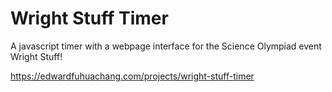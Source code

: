 # Wright Stuff Timer
 A javascript timer with a webpage interface for the Science Olympiad event Wright Stuff!
 
 https://edwardfuhuachang.com/projects/wright-stuff-timer
